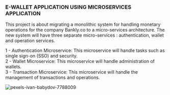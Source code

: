 ### E-WALLET APPLICATION USING MICROSERVICES APPLICATION

This project is about migrating a monolithic system for handling monetary operations for the company Bankly.co to a micro-services architecture. The new system will have three separate micro-services : authentication, wallet and operation services.

1 - Authentication Microservice: This microservice will handle tasks such as single sign-on (SSO) and security.<br/>
2 - Wallet Microservice: This microservice will handle administration of wallets.<br/>
3 - Transaction Microservice: This microservice will handle the management of transactions and operations.<br/>


![pexels-ivan-babydov-7788009](https://user-images.githubusercontent.com/59705964/216844747-974428ca-0fb0-4c7d-8d19-72b7b1f0b4c0.jpg)